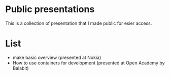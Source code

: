 
# Public presentations

This is a collection of presentation that I made public for esier access.

# List

* make basic overview (presented at Nokia)
* How to use containers for development (presented at Open Academy by Balabit)

